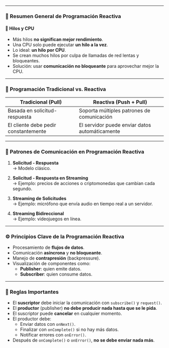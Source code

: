 
---
### 🧠 Resumen General de Programación Reactiva

#### 🧵 Hilos y CPU

- Más hilos **no significan mejor rendimiento**.
- Una CPU solo puede ejecutar **un hilo a la vez**.
- Lo ideal: **un hilo por CPU**.
- Se crean muchos hilos por culpa de llamadas de red lentas y bloqueantes.
- Solución: usar **comunicación no bloqueante** para aprovechar mejor la CPU.

---

### 🔁 Programación Tradicional vs. Reactiva

|Tradicional (Pull)|Reactiva (Push + Pull)|
|---|---|
|Basada en solicitud-respuesta|Soporta múltiples patrones de comunicación|
|El cliente debe pedir constantemente|El servidor puede enviar datos automáticamente|

---

### 📡 Patrones de Comunicación en Programación Reactiva

1. **Solicitud - Respuesta**  
    → Modelo clásico.
    
2. **Solicitud - Respuesta en Streaming**  
    → Ejemplo: precios de acciones o criptomonedas que cambian cada segundo.
    
3. **Streaming de Solicitudes**  
    → Ejemplo: micrófono que envía audio en tiempo real a un servidor.
    
4. **Streaming Bidireccional**  
    → Ejemplo: videojuegos en línea.
    
---
### ⚙️ Principios Clave de la Programación Reactiva

- Procesamiento de **flujos de datos**.
- Comunicación **asíncrona** y **no bloqueante**.
- Manejo de **contrapresión** (backpressure).
- Visualización de componentes como:
    - **Publisher**: quien emite datos.
    - **Subscriber**: quien consume datos.
---
### 📌 Reglas Importantes

- El **suscriptor** debe iniciar la comunicación con `subscribe()` y `request()`.
- El **productor** (publisher) **no debe producir nada hasta que se le pida**.
- El suscriptor puede **cancelar** en cualquier momento.
- El productor debe:
    - Enviar datos con `onNext()`.
    - Finalizar con `onComplete()` si no hay más datos.
    - Notificar errores con `onError()`.
- Después de `onComplete()` o `onError()`, **no se debe enviar nada más**.
